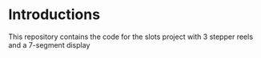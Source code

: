 # Introductions
This repository contains the code for the slots project with 3 stepper reels and a 7-segment display
